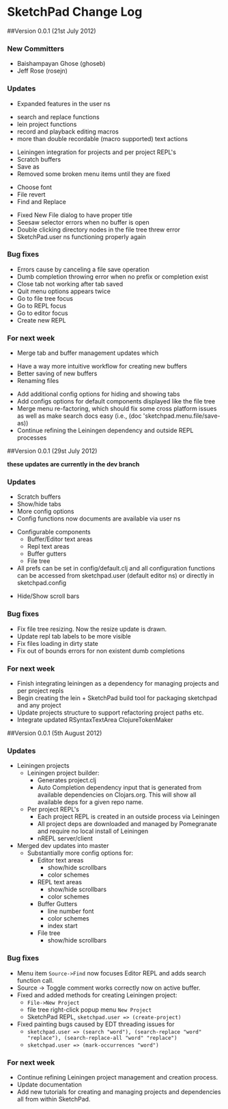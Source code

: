 # SketchPad Change Log

##Version 0.0.1 (21st July 2012)

### New Committers
* Baishampayan Ghose (ghoseb)
* Jeff Rose (rosejn)

### Updates
* Expanded features in the user ns
- search and replace functions
- lein project functions
- record and playback editing macros
- more than double recordable (macro supported) text actions
* Leiningen integration for projects and per project REPL's
* Scratch buffers
* Save as
* Removed some broken menu items until they are fixed
- Choose font
- File revert
- Find and Replace
* Fixed New File dialog to have proper title
* Seesaw selector errors when no buffer is open
* Double clicking directory nodes in the file tree threw error
* SketchPad.user ns functioning properly again

### Bug fixes
* Errors cause by canceling a file save operation
* Dumb completion throwing error when no prefix or completion exist
* Close tab not working after tab saved
* Quit menu options appears twice
* Go to file tree focus
* Go to REPL focus
* Go to editor focus
* Create new REPL

### For next week
* Merge tab and buffer management updates which
- Have a way more intuitive workflow for creating new buffers
- Better saving of new buffers
- Renaming files
* Add additional config options for hiding and showing tabs
* Add configs options for default components displayed like the file tree
* Merge menu re-factoring, which should fix some cross platform issues as well as make search docs easy (i.e., (doc 'sketchpad.menu.file/save-as))
* Continue refining the Leiningen dependency and outside REPL processes


##Version 0.0.1 (29st July 2012)

**these updates are currently in the dev branch**

### Updates
* Scratch buffers
* Show/hide tabs
* More config options 
* Config functions now documents are available via user ns
- Configurable components
	+ Buffer/Editor text areas
	+ Repl text areas
	+ Buffer gutters
	+ File tree
- All prefs can be set in config/default.clj and all configuration functions can be accessed from sketchpad.user (default editor ns) or directly in sketchpad.config
* Hide/Show scroll bars


### Bug fixes
* Fix file tree resizing. Now the resize update is drawn.
* Update repl tab labels to be more visible
* Fix files loading in dirty state
* Fix out of bounds errors for non existent dumb completions

### For next week
* Finish integrating leiningen as a dependency for managing projects and per project repls
* Begin creating the lein + SketchPad build tool for packaging sketchpad and any project
* Update projects structure to support refactoring project paths etc.
* Integrate updated RSyntaxTextArea ClojureTokenMaker


##Version 0.0.1 (5th August 2012)

### Updates
* Leiningen projects
	- Leiningen project builder:
		+ Generates project.clj
		+ Auto Completion dependency input that is generated from available dependencies on Clojars.org. This will show all available deps for a given repo name.
	- Per project REPL's
		+ Each project REPL is created in an outside process via Leiningen
		+ All project deps are downloaded and managed by Pomegranate and require no local install of Leiningen
		+ nREPL server/client
* Merged dev updates into master
	- Substantially more config options for:
		+ Editor text areas
			- show/hide scrollbars
			- color schemes
		+ REPL text areas
			- show/hide scrollbars
			- color schemes
		+ Buffer Gutters
			- line number font
			- color schemes
			- index start
		+ File tree
			- show/hide scrollbars

### Bug fixes
* Menu item `Source->Find` now focuses Editor REPL and adds search function call.
* Source -> Toggle comment works correctly now on active buffer.
* Fixed and added methods for creating Leiningen project:
	- `File->New Project`
	- file tree right-click popup menu  `New Project`
	- SketchPad REPL, `sketchpad.user => (create-project)`
* Fixed painting bugs caused by EDT threading issues for
	- `sketchpad.user => (search "word"), (search-replace "word" "replace"), (search-replace-all "word" "replace")`
	- `sketchpad.user => (mark-occurrences "word")`

### For next week
* Continue refining Leiningen project management and creation process.
* Update documentation
* Add new tutorials for creating and managing projects and dependencies all from within SketchPad.
